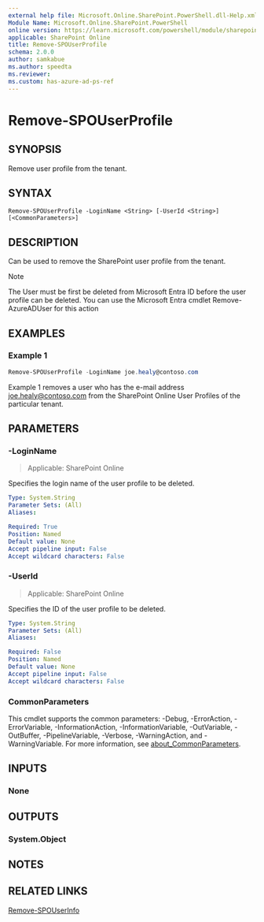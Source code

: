 ```yaml
---
external help file: Microsoft.Online.SharePoint.PowerShell.dll-Help.xml
Module Name: Microsoft.Online.SharePoint.PowerShell
online version: https://learn.microsoft.com/powershell/module/sharepoint-online/remove-spouserprofile
applicable: SharePoint Online
title: Remove-SPOUserProfile
schema: 2.0.0
author: samkabue
ms.author: speedta
ms.reviewer:
ms.custom: has-azure-ad-ps-ref
---
```


# Remove-SPOUserProfile

## SYNOPSIS

Remove user profile from the tenant.

## SYNTAX

```
Remove-SPOUserProfile -LoginName <String> [-UserId <String>] [<CommonParameters>]
```

## DESCRIPTION

Can be used to remove the SharePoint user profile from the tenant.

> [!NOTE]
> The User must be first be deleted from Microsoft Entra ID before the user profile can be deleted. You can use the Microsoft Entra cmdlet Remove-AzureADUser for this action

## EXAMPLES

### Example 1

```powershell
Remove-SPOUserProfile -LoginName joe.healy@contoso.com
```

Example 1 removes a user who has the e-mail address joe.healy@contoso.com from the SharePoint Online User Profiles of the particular tenant.

## PARAMETERS

### -LoginName

> Applicable: SharePoint Online

Specifies the login name of the user profile to be deleted.

```yaml
Type: System.String
Parameter Sets: (All)
Aliases:

Required: True
Position: Named
Default value: None
Accept pipeline input: False
Accept wildcard characters: False
```

### -UserId

> Applicable: SharePoint Online

Specifies the ID of the user profile to be deleted.

```yaml
Type: System.String
Parameter Sets: (All)
Aliases:

Required: False
Position: Named
Default value: None
Accept pipeline input: False
Accept wildcard characters: False
```

### CommonParameters

This cmdlet supports the common parameters: -Debug, -ErrorAction, -ErrorVariable, -InformationAction, -InformationVariable, -OutVariable, -OutBuffer, -PipelineVariable, -Verbose, -WarningAction, and -WarningVariable. For more information, see [about_CommonParameters](https://go.microsoft.com/fwlink/?LinkID=113216).

## INPUTS

### None

## OUTPUTS

### System.Object

## NOTES

## RELATED LINKS

[Remove-SPOUserInfo](Remove-SPOUserInfo.md)

